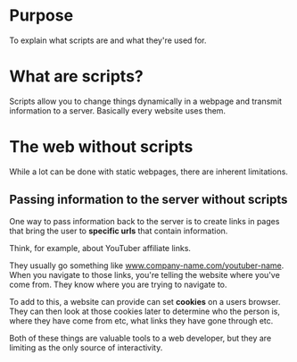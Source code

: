 # Purpose

To explain what scripts are and what they're used for.

# What are scripts?

Scripts allow you to change things dynamically in a webpage and transmit information to a server. Basically every website uses them.

# The web without scripts

While a lot can be done with static webpages, there are inherent limitations.

## Passing information to the server without scripts

One way to pass information back to the server is to create links in pages that bring the user to **specific urls** that contain information.

Think, for example, about YouTuber affiliate links.

They usually go something like www.company-name.com/youtuber-name. When you navigate to those links, you're telling the website where you've come from. They know where you are trying to navigate to.

To add to this, a website can provide can set **cookies** on a users browser. They can then look at those cookies later to determine who the person is, where they have come from etc, what links they have gone through etc.

Both of these things are valuable tools to a web developer, but they are limiting as the only source of interactivity.
